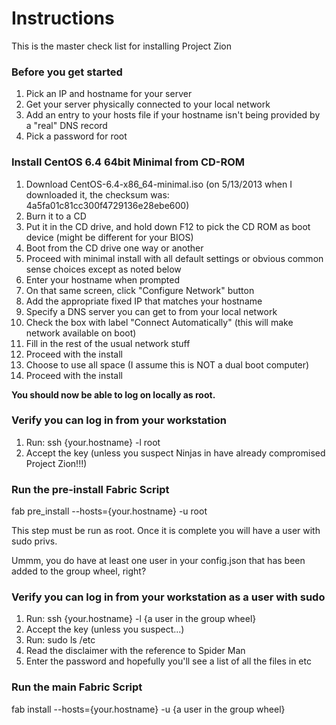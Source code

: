 
# Instructions #

This is the master check list for installing Project Zion

### Before you get started

1. Pick an IP and hostname for your server
1. Get your server physically connected to your local network
1. Add an entry to your hosts file if your hostname isn't being provided by a "real" DNS record
1. Pick a password for root

### Install CentOS 6.4 64bit Minimal from CD-ROM

1. Download CentOS-6.4-x86_64-minimal.iso (on 5/13/2013 when I downloaded it, the checksum was: 4a5fa01c81cc300f4729136e28ebe600)
1. Burn it to a CD
1. Put it in the CD drive, and hold down F12 to pick the CD ROM as boot device (might be different for your BIOS)
1. Boot from the CD drive one way or another
1. Proceed with minimal install with all default settings or obvious common sense choices except as noted below
1. Enter your hostname when prompted
1. On that same screen, click "Configure Network" button
1. Add the appropriate fixed IP that matches your hostname
1. Specify a DNS server you can get to from your local network
1. Check the box with label "Connect Automatically" (this will make network available on boot)
1. Fill in the rest of the usual network stuff
1. Proceed with the install
1. Choose to use all space (I assume this is NOT a dual boot computer)
1. Proceed with the install

**You should now be able to log on locally as root.**

### Verify you can log in from your workstation

1. Run:
	ssh {your.hostname} -l root
1. Accept the key (unless you suspect Ninjas in have already compromised Project Zion!!!)

### Run the pre-install Fabric Script

fab pre_install --hosts={your.hostname} -u root

This step must be run as root. Once it is complete you will have a user with sudo privs.

Ummm, you do have at least one user in your config.json that has been added to the group wheel, right?

### Verify you can log in from your workstation as a user with sudo

1. Run:
	ssh {your.hostname} -l {a user in the group wheel}
1. Accept the key (unless you suspect...)
1. Run:
	sudo ls /etc
1. Read the disclaimer with the reference to Spider Man
1. Enter the password and hopefully you'll see a list of all the files in etc

### Run the main Fabric Script

fab install --hosts={your.hostname} -u {a user in the group wheel}
